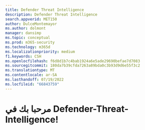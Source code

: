 ```yaml
---
title: Defender Threat Intelligence
description: Defender Threat Intelligence
search.appverid: MET150
author: DulceMontemayor
ms.author: dolmont
manager: dansimp
ms.topic: conceptual
ms.prod: m365-security
ms.technology: m365d
ms.localizationpriority: medium
f1.keywords: CSH
ms.openlocfilehash: f6d8d1b7c4bab1924a6e5ade29690befae7d7083
ms.sourcegitcommit: 180da7b39cfda7263a89bda0c3b93d9d6e55f3c2
ms.translationtype: MT
ms.contentlocale: ar-SA
ms.lasthandoff: 07/19/2022
ms.locfileid: "66843759"
---
```

# <a name="welcome-to-defender-threat-intelligence"></a>مرحبا بك في Defender-Threat-Intelligence!